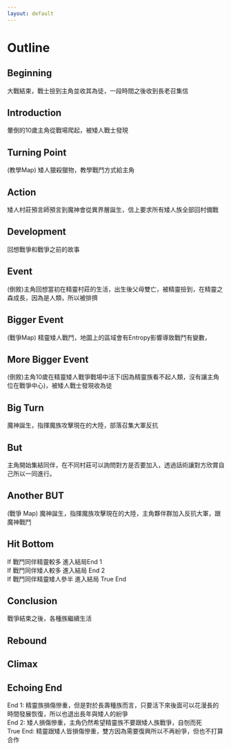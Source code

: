```yaml
---
layout: default
---
```


# Outline

## Beginning
大戰結束，戰士撿到主角並收其為徒，一段時間之後收到長老召集信

## Introduction
暈倒的10歲主角從戰場爬起，被矮人戰士發現

## Turning Point
(教學Map) 矮人獵殺獵物，教學戰鬥方式給主角

## Action
矮人村莊預言師預言到魔神會從異界層誕生，信上要求所有矮人族全部回村備戰

## Development
回想戰爭和戰爭之前的故事

## Event
(倒敘)主角回想當初在精靈村莊的生活，出生後父母雙亡，被精靈撿到，在精靈之森成長，因為是人類，所以被排擠

## Bigger Event
(戰爭Map) 精靈矮人戰鬥，地圖上的區域會有Entropy影響導致戰鬥有變數，

## More Bigger Event
(倒敘)主角10歲在精靈矮人戰爭戰場中活下(因為精靈族看不起人類，沒有讓主角位在戰爭中心)，被矮人戰士發現收為徒

## Big Turn
魔神誕生，指揮魔族攻擊現在的大陸，部落召集大軍反抗

## But
主角開始集結同伴，在不同村莊可以詢問對方是否要加入，透過話術讓對方欣賞自己所以一同進行。

## Another BUT
(戰爭 Map) 魔神誕生，指揮魔族攻擊現在的大陸，主角夥伴群加入反抗大軍，跟魔神戰鬥

## Hit Bottom
If 戰鬥同伴精靈較多 進入結局End 1<br>
If 戰鬥同伴矮人較多 進入結局 End 2<br>
If 戰鬥同伴精靈矮人參半 進入結局 True End<br>

## Conclusion
戰爭結束之後，各種族繼續生活

## Rebound

## Climax

## Echoing End
End 1: 精靈族損傷慘重，但是對於長壽種族而言，只要活下來後面可以花漫長的時間發展恢復，所以也退出長年與矮人的紛爭<br>
End 2: 矮人損傷慘重，主角仍然希望精靈族不要跟矮人族戰爭，自刎而死<br>
True End: 精靈跟矮人皆損傷慘重，雙方因為需要復興所以不再紛爭，但也不打算合作<br>










